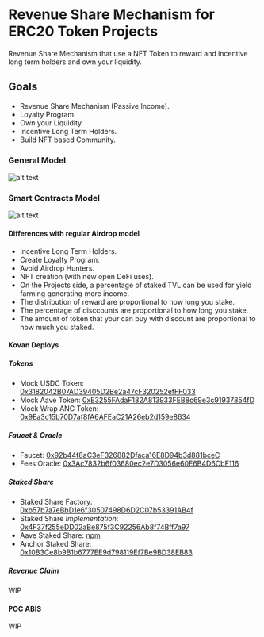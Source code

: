 # Revenue Share Mechanism for ERC20 Token Projects

Revenue Share Mechanism that use a NFT Token to reward and incentive long term holders and own your liquidity. 

## Goals
- Revenue Share Mechanism (Passive Income).
- Loyalty Program.
- Own your Liquidity.
- Incentive Long Term Holders.
- Build NFT based Community.

### General Model

![alt text](https://github.com/NimrodHunter/Revenue-Share-NTF/blob/master/proposal/diagrams/rs.png?raw=true)

### Smart Contracts Model

![alt text](https://github.com/NimrodHunter/Revenue-Share-NTF/blob/master/proposal/diagrams/cm.png?raw=true)

#### Differences with regular Airdrop model 

- Incentive Long Term Holders.
- Create Loyalty Program.
- Avoid Airdrop Hunters.
- NFT creation (with new open DeFi uses).
- On the Projects side, a percentage of staked TVL can be used for yield farming generating more income.
- The distribution of reward are proportional to how long you stake.
- The percentage of disccounts are proportional to how long you stake.
- The amount of token that your can buy with discount are proportional to how much you staked.


#### Kovan Deploys
##### Tokens

- Mock USDC Token: [0x3182042B07AD39405D2Be2a47cF320252efFF033](0x3182042B07AD39405D2Be2a47cF320252efFF033)
- Mock Aave Token: [0xE3255FAdaF182A813933FEB8c69e3c91937854fD](https://kovan.etherscan.io/address/0xE3255FAdaF182A813933FEB8c69e3c91937854fD)
- Mock Wrap ANC Token: [0x9Ea3c15b70D7af8fA6AFEaC21A26eb2d159e8634](0x9Ea3c15b70D7af8fA6AFEaC21A26eb2d159e8634)

##### Faucet & Oracle
- Faucet: [0x92b44f8aC3eF326882Dfaca16E8D94b3d881bceC](https://kovan.etherscan.io/address/0x92b44f8aC3eF326882Dfaca16E8D94b3d881bceC)
- Fees Oracle: [0x3Ac7832b6f03680ec2e7D3056e60E6B4D6CbF116](https://kovan.etherscan.io/address/0x30A879399cb300E4f32d1fCEFf4F7dAbcE79dE8f)

##### Staked Share
- Staked Share Factory: [0xb57b7a7eBbD1e6f30507498D6D2C07b53391AB4f](https://kovan.etherscan.io/address/0xb57b7a7eBbD1e6f30507498D6D2C07b53391AB4f)
- Staked Share *Implementation*: [0x4F37f255eDD02aBe875f3C92256Ab8f74Bff7a97](https://kovan.etherscan.io/address/0x4F37f255eDD02aBe875f3C92256Ab8f74Bff7a97)
- Aave Staked Share: [npm](https://kovan.etherscan.io/address/0x59fCcFbE3511B0f1286D54935258cB93AcC18E81)
- Anchor Staked Share: [0x10B3Ce8b9B1b6777EE9d798119Ef7Be9BD38EB83](https://kovan.etherscan.io/address/0x10B3Ce8b9B1b6777EE9d798119Ef7Be9BD38EB83)

##### Revenue Claim
WIP


#### POC ABIS
WIP